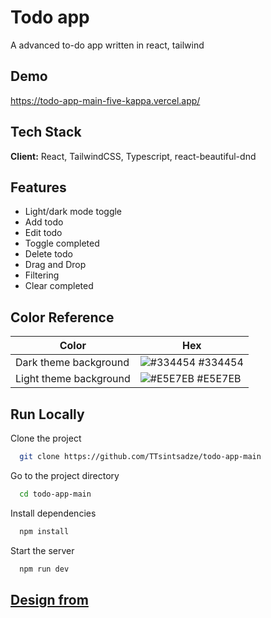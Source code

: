 
# Todo app

A advanced to-do app written in react, tailwind 

## Demo

https://todo-app-main-five-kappa.vercel.app/

## Tech Stack

**Client:** React, TailwindCSS, Typescript, react-beautiful-dnd


## Features

- Light/dark mode toggle
- Add todo
- Edit todo
- Toggle completed
- Delete todo
- Drag and Drop
- Filtering
- Clear completed

## Color Reference

| Color             | Hex                                                                |
| ----------------- | ------------------------------------------------------------------ |
| Dark theme background | ![#334454](https://via.placeholder.com/10/334454?text=+) #334454 |
| Light theme background | ![#E5E7EB](https://via.placeholder.com/10/E5E7EB?text=+) #E5E7EB |

## Run Locally

Clone the project

```bash
  git clone https://github.com/TTsintsadze/todo-app-main
```

Go to the project directory

```bash
  cd todo-app-main
```

Install dependencies

```bash
  npm install
```

Start the server

```bash
  npm run dev
```

## [Design from](https://www.frontendmentor.io/challenges/todo-app-Su1_KokOW)
